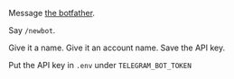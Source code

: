 Message [the botfather](https://t.me/botfather).

Say `/newbot`.

Give it a name. Give it an account name. Save the API key.

Put the API key in `.env` under `TELEGRAM_BOT_TOKEN`

